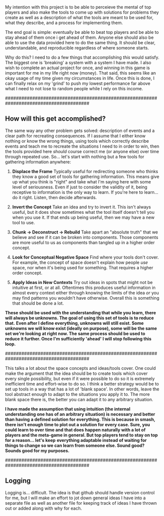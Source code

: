 My intention with this project is to be able to perceieve the mental of top players and also make the tools to come up with solutions for problems they
create as well as a description of what the tools are meant to be used for, what they describe, and a process for implementing them.

The end goal is simple: eventually be able to beat top players and be able to stay ahead of them once i get ahead of them. Anyone else should also
be able to use the data provided here to do the same thing. It should be clear, understandable, and reproducible regardless of where someone starts.

Why do this? I need to do a few things that accomplishing *this* would satisfy. The biggest one is 'breaking' a system with a system I have made. I also
wish to complete an actual project for once, and winning in this game is important for me in my life right now (money). That said, this seems like an okay
usage of my time given my circumstances in life. Once this is done, I can finally relax on my 'grind' to push my lowest performance far above what I need
to not lose to random people while I rely on this income.

#######################################################################################

## **How will this get accomplished?**

The same way any other problem gets solved: description of events and a clear path for recreating consequences.
If I assume that I either know nothing or know the wrong things, using tools which correctly describe events and teach me to recreate the situations
I need to in order to win, then the tools provided here *should* course correct me (or anyone else) over time through repeated use. So... let's start
with nothing but a few tools for gathering information anywhere:

1. **Displace the Frame**
Typically useful for redirecting someone who thinks they know a good set of tools for gathering information. This means give up what you think is
"right" and take what I'm saying here with some level of seriousness. Even if just to consider the validity of it, being receptive to information
is the only way to learn. If you're here to learn... do it right. Listen, then decide afterwards.

2. **Invert the Concept**
Take an idea and try to invert it. This isn't always useful, but it does show sometimes what the tool itself doesn't tell you when you use it.
If that ends up being useful, then we may have a new tool to use.

3. **Chunk → Deconstruct → Rebuild**
Take apart an "absolute truth" that we believe and see if it can be broken into components. Those components are more useful to us as components than
tangled up in a higher order concept.

4. **Look for Conceptual Negative Space**
Find where your tools don't cover. For example, the concept of space doesn't explain how people *use* space, nor when it's being used for something.
That requires a higher order concept.

5. **Apply Ideas in New Contexts**
Try out ideas in spots that might not be intuitive at first, or at all. Oftentimes this produces useful information in almost every context either through
knowing the limits of the idea *or* you may find patterns you wouldn't have otherwise. Overall this is something that should be done a lot.

**These should be used with the understanding that while you learn, there will always be unknowns. The goal of using this set of tools is to reduce that.**
**Even after I define everything, unknowns will still exist. Some unknowns we will know exist (ideally on purpose), some will be the same set we're looking**
**at right now. The same process should be used to reduce it further. Once I'm sufficiently 'ahead' I will stop following this loop.**

#######################################################################################

This talks a lot about the space concepts and ideas/tools cover. One could make the argument that the idea should be to create tools which cover every
single possibility, but even if it were possible to do so it is extremely inefficient time and effort-wise to do so. I think a better strategy would be
to set up tools in a way that has a lot of 'blank space'. In other words, leave the tool abstract enough to adapt to the situations you apply it to. The
more blank space there is, the better you can adapt it to any arbitrary situation.

**I have made the assumption that using intuition (the internal understanding one has of an arbitrary situation) is necessary and better than having**
**a defined solution for everything. This is because in smash, there isn't enough time to plot out a solution for every case. Sure, you could learn to over**
**time and that does happen naturally with a lot of players and the meta-game in general. But top players tend to stay on top for a reason... let's keep**
**everything adaptable instead of waiting for things to change so we can learn from someone else. Sound good? Sounds good for my purposes.**

#######################################################################################

## **Logging**

Logging is... difficult. The idea is that github should handle version control for me, but I will make an effort to jot down general ideas I have into
a separate file as well as another file for keeping track of ideas I have thrown out or added along with why for each.
